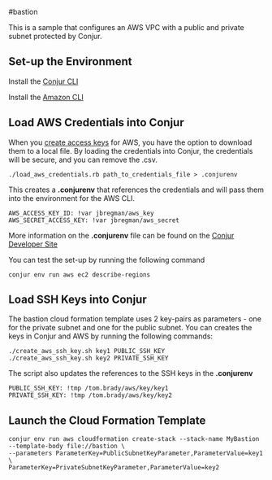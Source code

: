 #bastion

This is a sample that configures an AWS VPC with a public and private subnet protected by Conjur.

## Set-up the Environment

Install the [Conjur CLI](https://developer.conjur.net/cli)

Install the [Amazon CLI](http://docs.aws.amazon.com/cli/latest/userguide/installing.html)

## Load AWS Credentials into Conjur

When you [create access keys](http://docs.aws.amazon.com/IAM/latest/UserGuide/id_credentials_access-keys.html#Using_CreateAccessKey) for AWS, you have the option to download them to a local file.  By loading the credentials into Conjur, the credentials will be secure, and you can remove the .csv.

```
./load_aws_credentials.rb path_to_credentials_file > .conjurenv
```
This creates a **.conjurenv** that references the credentials and will pass them into the environment for the AWS CLI. 

```
AWS_ACCESS_KEY_ID: !var jbregman/aws_key
AWS_SECRET_ACCESS_KEY: !var jbregman/aws_secret
```
More information on the **.conjurenv** file can be found on the [Conjur Developer Site]( https://developer.conjur.net/reference/tools/utilities/conjurenv)

You can test the set-up by running the following command
```
conjur env run aws ec2 describe-regions
```
## Load SSH Keys into Conjur

The bastion cloud formation template uses 2 key-pairs as parameters - one for the private subnet and one for the public subnet.  You can creates the keys in Conjur and AWS by running the following commands:

```
./create_aws_ssh_key.sh key1 PUBLIC_SSH_KEY
./create_aws_ssh_key.sh key2 PRIVATE_SSH_KEY
```
The script also updates the references to the SSH keys in the **.conjurenv**
```
PUBLIC_SSH_KEY: !tmp /tom.brady/aws/key/key1
PRIVATE_SSH_KEY: !tmp /tom.brady/aws/key/key2
```
## Launch the Cloud Formation Template

```
conjur env run aws cloudformation create-stack --stack-name MyBastion --template-body file://bastion \
--parameters ParameterKey=PublicSubnetKeyParameter,ParameterValue=key1 \
ParameterKey=PrivateSubnetKeyParameter,ParameterValue=key2

```
